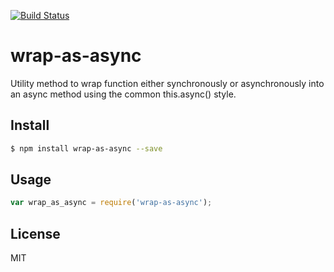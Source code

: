 [![Build Status](https://travis-ci.org/kaelzhang/node-wrap-as-async.svg?branch=master)](https://travis-ci.org/kaelzhang/node-wrap-as-async)
<!-- optional npm version
[![NPM version](https://badge.fury.io/js/wrap-as-async.svg)](http://badge.fury.io/js/wrap-as-async)
-->
<!-- optional npm downloads
[![npm module downloads per month](http://img.shields.io/npm/dm/wrap-as-async.svg)](https://www.npmjs.org/package/wrap-as-async)
-->
<!-- optional dependency status
[![Dependency Status](https://david-dm.org/kaelzhang/node-wrap-as-async.svg)](https://david-dm.org/kaelzhang/node-wrap-as-async)
-->

# wrap-as-async

Utility method to wrap function either synchronously or asynchronously into an async method using the common this.async() style.

## Install

```sh
$ npm install wrap-as-async --save
```

## Usage

```js
var wrap_as_async = require('wrap-as-async');
```

## License

MIT
